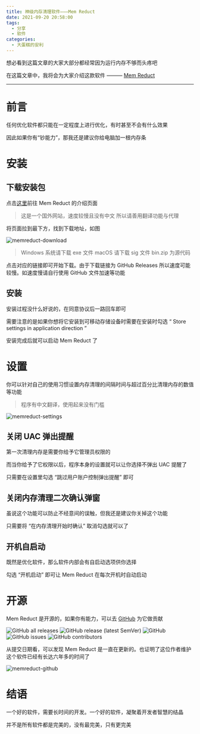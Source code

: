 ```yaml
---
title: 神级内存清理软件———Mem Reduct
date: 2021-09-20 20:58:00
tags:
  - 分享
  - 软件
categories:
  - 大蛋糕的安利
---
```


想必看到这篇文章的大家大部分都经常因为运行内存不够而头疼吧

在这篇文章中，我将会为大家介绍这款软件 ——— [Mem Reduct](https://henrypp.org/product/memreduct)

---

# 前言

任何优化软件都只能在一定程度上进行优化，有时甚至不会有什么效果

因此如果你有“钞能力”，那我还是建议你给电脑加一根内存条

# 安装

## 下载安装包

点击[这里](henrypp.org/product/memreduct)前往 Mem Reduct 的介绍页面

>这是一个国外网站，速度较慢且没有中文
>所以请善用翻译功能与代理

将页面拉到最下方，找到下载地址，如图

![memreduct-download](https://cdn.jsdelivr.net/gh/Big-Cake-jpg/Image_For_My_Blog/memreduct/download.PNG)

>Windows 系统请下载 exe 文件
>macOS 请下载 sig 文件
>bin.zip 为源代码

点击对应的链接即可开始下载。由于下载链接为 GitHub Releases 所以速度可能较慢。如速度慢请自行使用 GitHub 文件加速等功能

## 安装

安装过程没什么好说的，在同意协议后一路回车即可

需要注意的是如果你想将它安装到可移动存储设备时需要在安装时勾选 “ Store settings in application direction ”

安装完成后就可以启动 Mem Reduct 了

# 设置

你可以针对自己的使用习惯设置内存清理的间隔时间与超过百分比清理内存的数值等功能

>程序有中文翻译，使用起来没有门槛

![memreduct-settings](https://cdn.jsdelivr.net/gh/Big-Cake-jpg/Image_For_My_Blog/memreduct/settings.PNG)

## 关闭 UAC 弹出提醒

第一次清理内存是需要你给予它管理员权限的

而当你给予了它权限以后，程序本身的设置就可以让你选择不弹出 UAC 提醒了

只需要在设置里勾选 “跳过用户账户控制弹出提醒” 即可

## 关闭内存清理二次确认弹窗

虽说这个功能可以防止不经意间的误触，但我还是建议你关掉这个功能

只需要将 “在内存清理开始时确认” 取消勾选就可以了

## 开机自启动

既然是优化软件，那么软件内部会有自启动选项供你选择

勾选 “开机启动” 即可让 Mem Reduct 在每次开机时自动启动

# 开源

Mem Reduct 是开源的，如果你有能力，可以去 [GitHub](https://github.com/henrypp/memreduct) 为它做贡献

![GitHub all releases](https://img.shields.io/github/downloads/henrypp/memreduct/total?style=flat-square) ![GitHub release (latest SemVer)](https://img.shields.io/github/v/release/henrypp/memreduct?style=flat-square) ![GitHub](https://img.shields.io/github/license/henrypp/memreduct?style=flat-square) ![GitHub issues](https://img.shields.io/github/issues/henrypp/memreduct?style=flat-square) ![GitHub contributors](https://img.shields.io/github/contributors/henrypp/memreduct?style=flat-square)

从提交日期看，可以发现 Mem Reduct 是一直在更新的。也证明了这位作者维护这个软件已经有长达六年多的时间了

![memreduct-github](https://cdn.jsdelivr.net/gh/Big-Cake-jpg/Image_For_My_Blog/memreduct/github.PNG)

# 结语

一个好的软件，需要长时间的开发。一个好的软件，凝聚着开发者智慧的结晶

并不是所有软件都是完美的，没有最完美，只有更完美
